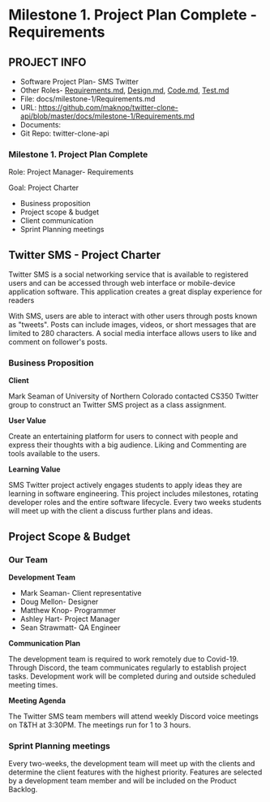 # Milestone 1. Project Plan Complete  -Requirements

## PROJECT INFO

- Software Project Plan- SMS Twitter
- Other Roles- [Requirements.md](https://github.com/maknop/twitter-clone-api/blob/master/docs/milestone-1/Requirements.md), [Design.md](https://github.com/maknop/twitter-clone-api/blob/master/docs/milestone-1/Design.md), [Code.md](https://github.com/maknop/twitter-clone-api/blob/master/docs/milestone-1/Code.md), [Test.md](https://github.com/maknop/twitter-clone-api/blob/master/docs/milestone-1/Test.md)
- File: docs/milestone-1/Requirements.md
- URL: https://github.com/maknop/twitter-clone-api/blob/master/docs/milestone-1/Requirements.md
- Documents:
- Git Repo: twitter-clone-api

### Milestone 1. Project Plan Complete
Role: Project Manager- Requirements

Goal: Project Charter

- Business proposition
- Project scope & budget
- Client communication
- Sprint Planning meetings


## Twitter SMS - Project Charter
 

Twitter SMS is a social networking service that is available to registered users and can be accessed through web interface or mobile-device application software. This application creates a great display experience for readers  

With SMS, users are able to interact with other users through posts known as "tweets". Posts can include images, videos, or short messages that are limited to 280 characters. A social media interface allows users to like and comment on follower's posts. 

### Business Proposition

**Client**

Mark Seaman of University of Northern Colorado contacted CS350 Twitter group to construct an Twitter SMS project as a class assignment. 

**User Value**

Create an entertaining platform for users to connect with people and express their thoughts with a big audience. Liking and Commenting are tools available to the users. 


**Learning Value**

SMS Twitter project actively engages students to apply ideas they are learning in software engineering. This project includes milestones, rotating developer roles and the entire software lifecycle. Every two weeks students will meet up with the client a discuss further plans and ideas. 

## Project Scope & Budget

### Our Team

**Development Team**

- Mark Seaman- Client representative
- Doug Mellon- Designer
- Matthew Knop- Programmer
- Ashley Hart- Project Manager
- Sean Strawmatt- QA Engineer

**Communication Plan**

The development team is required to work remotely due to Covid-19. Through Discord, the team communicates regularly to establish project tasks. Development work will be completed during and outside scheduled meeting times. 

**Meeting Agenda**

The Twitter SMS team members will attend weekly Discord voice meetings on T&TH at 3:30PM. The meetings run for 1 to 3 hours.



### Sprint Planning meetings

Every two-weeks, the development team will meet up with the clients and determine the client features with the highest priority. Features are selected by a development team member and will be included on the Product Backlog. 

